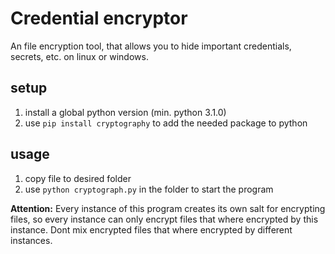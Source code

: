 # Credential encryptor

An file encryption tool, that allows you to hide important credentials, secrets, etc. on linux or windows.

## setup

1. install a global python version (min. python 3.1.0)
2. use `pip install cryptography` to add the needed package to python

## usage

1. copy file to desired folder
2. use `python cryptograph.py` in the folder to start the program

__Attention:__ Every instance of this program creates its own salt for encrypting files, so every instance can only encrypt files that where encrypted by this instance. Dont mix encrypted files that where encrypted by different instances.
